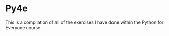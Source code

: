 # Py4e
This is a compilation of all of the exercises I have done within the Python for Everyone course.
